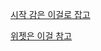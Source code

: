 [시작 감은 이걸로 잡고](http://pythonstudy.xyz/python/article/120-Tkinter-%EC%86%8C%EA%B0%9C)

[위젯은 이걸 참고](https://076923.github.io/posts/#Python-Tkinter)